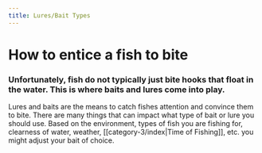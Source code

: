 ```yaml
---
title: Lures/Bait Types
---
```

# How to entice a fish to bite

### Unfortunately, fish do not typically just bite hooks that float in the water. This is where baits and lures come into play. 

Lures and baits are the means to catch fishes attention and convince them to bite. There are many things that can impact what type of bait or lure you should use. Based on the environment, types of fish you are fishing for, clearness of water, weather, [[category-3/index|Time of Fishing]], etc. you might adjust your bait of choice. 
 

